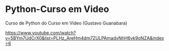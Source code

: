 # Python-Curso em Video
 Curso de Python do Curso em Vídeo (Gustavo Guanabara)

https://www.youtube.com/watch?v=5BYm7UdCrX0&list=PLHz_AreHm4dm7ZULPAmadvNhH6vk9oNZA&index=6
